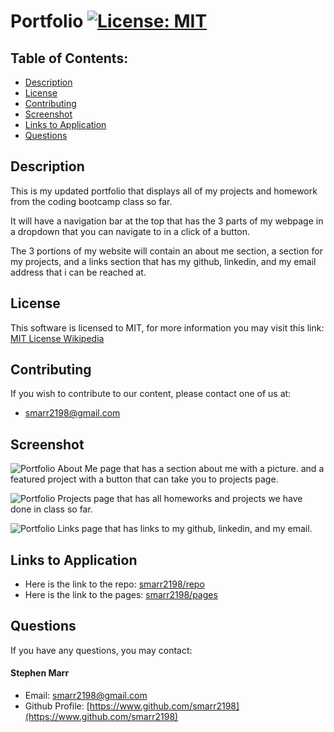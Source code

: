 # Portfolio [![License: MIT](https://img.shields.io/badge/License-MIT-yellow.svg)](https://opensource.org/licenses/MIT)

## Table of Contents:

- [Description](./README.md#description)
- [License](./README.md#license)
- [Contributing](./README.md#contributing)
- [Screenshot](./README.md#screenshot)
- [Links to Application](./README.md#links-to-application)
- [Questions](./README.md#questions)

## Description

This is my updated portfolio that displays all of my projects and homework from the coding bootcamp class so far.

It will have a navigation bar at the top that has the 3 parts of my webpage in a dropdown that you can navigate to in a click of a button.

The 3 portions of my website will contain an about me section, a section for my projects, and a links section that has my github, linkedin, and my email address that i can be reached at.

## License

This software is licensed to MIT, for more information you may visit this link:
[MIT License Wikipedia](https://en.wikipedia.org/wiki/MIT_License)

## Contributing

If you wish to contribute to our content, please contact one of us at:

- smarr2198@gmail.com

## Screenshot

![Portfolio About Me page that has a section about me with a picture. and a featured project with a button that can take you to projects page. ](./assets/img/updatedAboutMe.png)

![Portfolio Projects page that has all homeworks and projects we have done in class so far. ](./assets/img/updatedProjectsPage_Portfolio.png)

![Portfolio Links page that has links to my github, linkedin, and my email.](./assets/img/portfolioLinksPage.png)

## Links to Application

- Here is the link to the repo: [smarr2198/repo](https://github.com/smarr2198/portfolio)
- Here is the link to the pages: [smarr2198/pages](https://smarr2198.github.io/portfolio/)

## Questions

If you have any questions, you may contact:

#### Stephen Marr

- Email: smarr2198@gmail.com
- Github Profile: [https://www.github.com/smarr2198](https://www.github.com/smarr2198)
